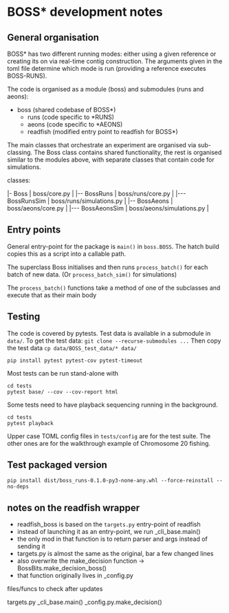 # BOSS* development notes

## General organisation


BOSS* has two different running modes: either using a given reference or creating its on via real-time contig construction.
The arguments given in the toml file determine which mode is run (providing a reference executes BOSS-RUNS).

The code is organised as a module (boss) and submodules (runs and aeons):

- boss (shared codebase of BOSS*)
  - runs (code specific to *RUNS)
  - aeons (code specific to *AEONS)
  - readfish (modified entry point to readfish for BOSS*)


The main classes that orchestrate an experiment are organised via sub-classing.
The Boss class contains shared functionality, the rest is organised similar to the modules above, 
with separate classes that contain code for simulations.


classes:

|- Boss               |   boss/core.py              |
|-- BossRuns          |   boss/runs/core.py         |
|--- BossRunsSim      |   boss/runs/simulations.py  |
|-- BossAeons         |   boss/aeons/core.py        |
|--- BossAeonsSim     |   boss/aeons/simulations.py |


## Entry points


General entry-point for the package is `main()` in `boss.BOSS`. The hatch build copies this as a script into a callable path.

The superclass Boss initialises and then runs `process_batch()` for each batch of new data. (Or `process_batch_sim()` for simulations)

The `process_batch()` functions take a method of one of the subclasses and execute that as their main body





## Testing

The code is covered by pytests. Test data is available in a submodule in `data/`. 
To get the test data: `git clone --recurse-submodules ...` 
Then copy the test data `cp data/BOSS_test_data/* data/`


```shell
pip install pytest pytest-cov pytest-timeout
```

Most tests can be run stand-alone with

```shell
cd tests
pytest base/ --cov --cov-report html 
```

Some tests need to have playback sequencing running in the background.

```shell
cd tests
pytest playback 
```

Upper case TOML config files in `tests/config` are for the test suite. 
The other ones are for the walkthrough example of Chromosome 20 fishing.


## Test packaged version

`pip install dist/boss_runs-0.1.0-py3-none-any.whl --force-reinstall --no-deps`


## notes on the readfish wrapper 

- readfish_boss is based on the `targets.py` entry-point of readfish
- instead of launching it as an entry-point, we run _cli_base.main()
- the only mod in that function is to return parser and args instead of sending it
- targets.py is almost the same as the original, bar a few changed lines
- also overwrite the make_decision function -> BossBits.make_decision_boss()
- that function originally lives in _config.py

files/funcs to check after updates

targets.py
_cli_base.main()
_config.py.make_decision()

    
